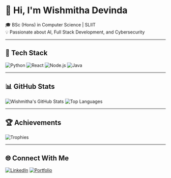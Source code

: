 # 👋 Hi, I'm Wishmitha Devinda

🎓 BSc (Hons) in Computer Science | SLIIT  
💡 Passionate about AI, Full Stack Development, and Cybersecurity  

---

## 🚀 Tech Stack
![Python](https://img.shields.io/badge/Python-3776AB?style=for-the-badge&logo=python&logoColor=white)
![React](https://img.shields.io/badge/React-61DBFB?style=for-the-badge&logo=react&logoColor=black)
![Node.js](https://img.shields.io/badge/Node.js-43853D?style=for-the-badge&logo=node.js&logoColor=white)
![Java](https://img.shields.io/badge/Java-ED8B00?style=for-the-badge&logo=openjdk&logoColor=white)

---

## 📊 GitHub Stats
![Wishmitha's GitHub Stats](https://github-readme-stats.vercel.app/api?username=wishmithadevinda&show_icons=true&theme=tokyonight)
![Top Languages](https://github-readme-stats.vercel.app/api/top-langs/?username=wishmithadevinda&layout=compact&theme=tokyonight)

---

## 🏆 Achievements
![Trophies](https://github-profile-trophy.vercel.app/?username=wishmithadevinda&theme=darkhub)

---

## 🌐 Connect With Me
[![LinkedIn](https://img.shields.io/badge/LinkedIn-blue?style=for-the-badge&logo=linkedin)](https://linkedin.com/in/your-link)
[![Portfolio](https://img.shields.io/badge/Portfolio-000?style=for-the-badge&logo=vercel)](https://your-portfolio-link)
